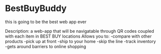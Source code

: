 # BestBuyBuddy
this is going to be the best web app ever

Description: a web-app that will be navigatable through QR codes coupled with each item in BEST BUY locations
Allows you to:
-compare with other products
-pick up at front
-ship to your home
-skip the line
-track inventory
-gets around barriers to online shopping
